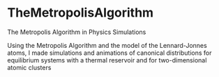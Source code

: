 # TheMetropolisAlgorithm
The Metropolis Algorithm in Physics Simulations

Using the Metropolis Algorithm and the model of the Lennard-Jonnes atoms, I made simulations and animations of canonical distributions for equilibrium systems with a thermal reservoir and for two-dimensional atomic clusters
